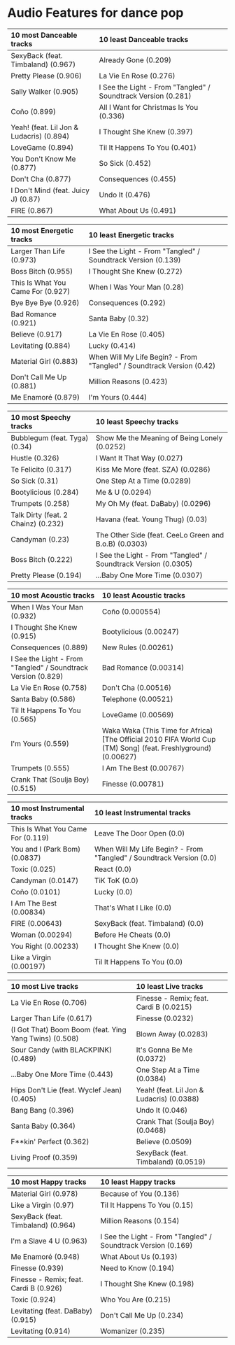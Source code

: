 # Audio Features for dance pop
| 10 most Danceable tracks | 10 least Danceable tracks |
|:---|:---|
| SexyBack (feat. Timbaland) (0.967) | Already Gone (0.209) |
| Pretty Please (0.906) | La Vie En Rose (0.276) |
| Sally Walker (0.905) | I See the Light - From "Tangled" / Soundtrack Version (0.281) |
| Coño (0.899) | All I Want for Christmas Is You (0.336) |
| Yeah! (feat. Lil Jon & Ludacris) (0.894) | I Thought She Knew (0.397) |
| LoveGame (0.894) | Til It Happens To You (0.401) |
| You Don't Know Me (0.877) | So Sick (0.452) |
| Don't Cha (0.877) | Consequences (0.455) |
| I Don't Mind (feat. Juicy J) (0.87) | Undo It (0.476) |
| FIRE (0.867) | What About Us (0.491) |

| 10 most Energetic tracks | 10 least Energetic tracks |
|:---|:---|
| Larger Than Life (0.973) | I See the Light - From "Tangled" / Soundtrack Version (0.139) |
| Boss Bitch (0.955) | I Thought She Knew (0.272) |
| This Is What You Came For (0.927) | When I Was Your Man (0.28) |
| Bye Bye Bye (0.926) | Consequences (0.292) |
| Bad Romance (0.921) | Santa Baby (0.32) |
| Believe (0.917) | La Vie En Rose (0.405) |
| Levitating (0.884) | Lucky (0.414) |
| Material Girl (0.883) | When Will My Life Begin? - From "Tangled" / Soundtrack Version (0.42) |
| Don't Call Me Up (0.881) | Million Reasons (0.423) |
| Me Enamoré (0.879) | I'm Yours (0.444) |

| 10 most Speechy tracks | 10 least Speechy tracks |
|:---|:---|
| Bubblegum (feat. Tyga) (0.34) | Show Me the Meaning of Being Lonely (0.0252) |
| Hustle (0.326) | I Want It That Way (0.027) |
| Te Felicito (0.317) | Kiss Me More (feat. SZA) (0.0286) |
| So Sick (0.31) | One Step At a Time (0.0289) |
| Bootylicious (0.284) | Me & U (0.0294) |
| Trumpets (0.258) | My Oh My (feat. DaBaby) (0.0296) |
| Talk Dirty (feat. 2 Chainz) (0.232) | Havana (feat. Young Thug) (0.03) |
| Candyman (0.23) | The Other Side (feat. CeeLo Green and B.o.B) (0.0303) |
| Boss Bitch (0.222) | I See the Light - From "Tangled" / Soundtrack Version (0.0305) |
| Pretty Please (0.194) | ...Baby One More Time (0.0307) |

| 10 most Acoustic tracks | 10 least Acoustic tracks |
|:---|:---|
| When I Was Your Man (0.932) | Coño (0.000554) |
| I Thought She Knew (0.915) | Bootylicious (0.00247) |
| Consequences (0.889) | New Rules (0.00261) |
| I See the Light - From "Tangled" / Soundtrack Version (0.829) | Bad Romance (0.00314) |
| La Vie En Rose (0.758) | Don't Cha (0.00516) |
| Santa Baby (0.586) | Telephone (0.00521) |
| Til It Happens To You (0.565) | LoveGame (0.00569) |
| I'm Yours (0.559) | Waka Waka (This Time for Africa) [The Official 2010 FIFA World Cup (TM) Song] (feat. Freshlyground) (0.00627) |
| Trumpets (0.555) | I Am The Best (0.00767) |
| Crank That (Soulja Boy) (0.515) | Finesse (0.00781) |

| 10 most Instrumental tracks | 10 least Instrumental tracks |
|:---|:---|
| This Is What You Came For (0.119) | Leave The Door Open (0.0) |
| You and I (Park Bom) (0.0837) | When Will My Life Begin? - From "Tangled" / Soundtrack Version (0.0) |
| Toxic (0.025) | React (0.0) |
| Candyman (0.0147) | TiK ToK (0.0) |
| Coño (0.0101) | Lucky (0.0) |
| I Am The Best (0.00834) | That's What I Like (0.0) |
| FIRE (0.00643) | SexyBack (feat. Timbaland) (0.0) |
| Woman (0.00294) | Before He Cheats (0.0) |
| You Right (0.00233) | I Thought She Knew (0.0) |
| Like a Virgin (0.00197) | Til It Happens To You (0.0) |

| 10 most Live tracks | 10 least Live tracks |
|:---|:---|
| La Vie En Rose (0.706) | Finesse - Remix; feat. Cardi B (0.0215) |
| Larger Than Life (0.617) | Finesse (0.0232) |
| (I Got That) Boom Boom (feat. Ying Yang Twins) (0.508) | Blown Away (0.0283) |
| Sour Candy (with BLACKPINK) (0.489) | It's Gonna Be Me (0.0372) |
| ...Baby One More Time (0.443) | One Step At a Time (0.0384) |
| Hips Don't Lie (feat. Wyclef Jean) (0.405) | Yeah! (feat. Lil Jon & Ludacris) (0.0388) |
| Bang Bang (0.396) | Undo It (0.046) |
| Santa Baby (0.364) | Crank That (Soulja Boy) (0.0468) |
| F**kin' Perfect (0.362) | Believe (0.0509) |
| Living Proof (0.359) | SexyBack (feat. Timbaland) (0.0519) |

| 10 most Happy tracks | 10 least Happy tracks |
|:---|:---|
| Material Girl (0.978) | Because of You (0.136) |
| Like a Virgin (0.97) | Til It Happens To You (0.15) |
| SexyBack (feat. Timbaland) (0.964) | Million Reasons (0.154) |
| I'm a Slave 4 U (0.963) | I See the Light - From "Tangled" / Soundtrack Version (0.169) |
| Me Enamoré (0.948) | What About Us (0.193) |
| Finesse (0.939) | Need to Know (0.194) |
| Finesse - Remix; feat. Cardi B (0.926) | I Thought She Knew (0.198) |
| Toxic (0.924) | Who You Are (0.215) |
| Levitating (feat. DaBaby) (0.915) | Don't Call Me Up (0.234) |
| Levitating (0.914) | Womanizer (0.235) |
